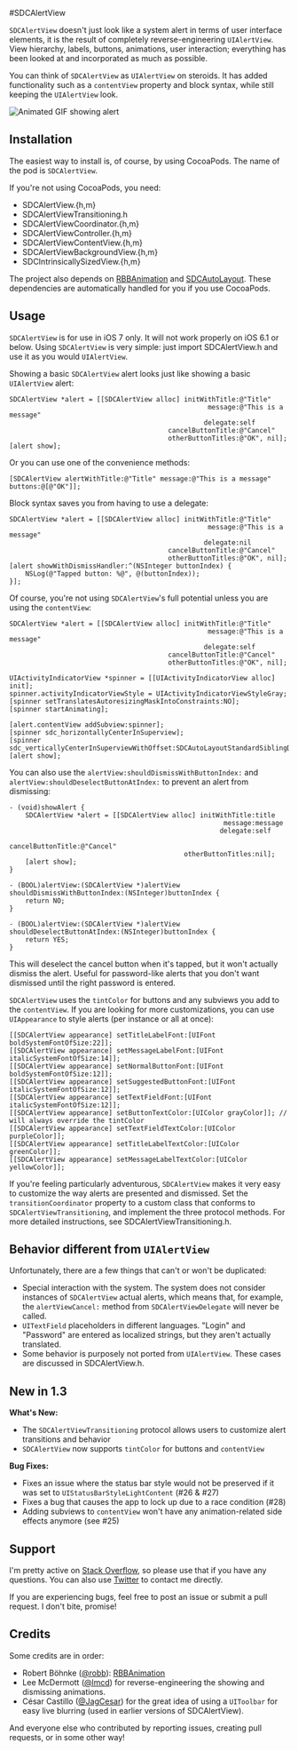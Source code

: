 #SDCAlertView

`SDCAlertView` doesn't just look like a system alert in terms of user interface elements, it is the result of completely reverse-engineering `UIAlertView`. View hierarchy, labels, buttons, animations, user interaction; everything has been looked at and incorporated as much as possible.

You can think of `SDCAlertView` as `UIAlertView` on steroids. It has added functionality such as a `contentView` property and block syntax, while still keeping the `UIAlertView` look.

![Animated GIF showing alert](http://scott90.github.io/SDCAlertView/ProgressViewAlert.gif)

## Installation
The easiest way to install is, of course, by using CocoaPods. The name of the pod is `SDCAlertView`.

If you're not using CocoaPods, you need:

- SDCAlertView.{h,m}
- SDCAlertViewTransitioning.h
- SDCAlertViewCoordinator.{h,m}
- SDCAlertViewController.{h,m}
- SDCAlertViewContentView.{h,m}
- SDCAlertViewBackgroundView.{h,m}
- SDCIntrinsicallySizedView.{h,m}

The project also depends on [RBBAnimation](https://github.com/robb/RBBAnimation) and [SDCAutoLayout](https://github.com/Scott90/SDCAutoLayout). These dependencies are automatically handled for you if you use CocoaPods.

## Usage
`SDCAlertView` is for use in iOS 7 only. It will not work properly on iOS 6.1 or below. Using `SDCAlertView` is very simple: just import SDCAlertView.h and use it as you would `UIAlertView`.

Showing a basic `SDCAlertView` alert looks just like showing a basic `UIAlertView` alert:
```objc
SDCAlertView *alert = [[SDCAlertView alloc] initWithTitle:@"Title"
												  message:@"This is a message"
												 delegate:self
										cancelButtonTitle:@"Cancel"
										otherButtonTitles:@"OK", nil];
[alert show];
```

Or you can use one of the convenience methods:
```objc
[SDCAlertView alertWithTitle:@"Title" message:@"This is a message" buttons:@[@"OK"]];
```

Block syntax saves you from having to use a delegate:
```objc
SDCAlertView *alert = [[SDCAlertView alloc] initWithTitle:@"Title"
												  message:@"This is a message"
												 delegate:nil
										cancelButtonTitle:@"Cancel"
										otherButtonTitles:@"OK", nil];
[alert showWithDismissHandler:^(NSInteger buttonIndex) {
	NSLog(@"Tapped button: %@", @(buttonIndex));
}];
```

Of course, you're not using `SDCAlertView`'s full potential unless you are using the `contentView`:
```objc
SDCAlertView *alert = [[SDCAlertView alloc] initWithTitle:@"Title"
												  message:@"This is a message"
												 delegate:self
										cancelButtonTitle:@"Cancel"
										otherButtonTitles:@"OK", nil];
		
UIActivityIndicatorView *spinner = [[UIActivityIndicatorView alloc] init];
spinner.activityIndicatorViewStyle = UIActivityIndicatorViewStyleGray;
[spinner setTranslatesAutoresizingMaskIntoConstraints:NO];
[spinner startAnimating];

[alert.contentView addSubview:spinner];
[spinner sdc_horizontallyCenterInSuperview];
[spinner sdc_verticallyCenterInSuperviewWithOffset:SDCAutoLayoutStandardSiblingDistance];
[alert show];
```

You can also use the `alertView:shouldDismissWithButtonIndex:` and `alertView:shouldDeselectButtonAtIndex:` to prevent an alert from dismissing:
```objc
- (void)showAlert {
	SDCAlertView *alert = [[SDCAlertView alloc] initWithTitle:title
													  message:message
													 delegate:self
											cancelButtonTitle:@"Cancel"
											otherButtonTitles:nil];
	[alert show];
}

- (BOOL)alertView:(SDCAlertView *)alertView shouldDismissWithButtonIndex:(NSInteger)buttonIndex {
	return NO;
}

- (BOOL)alertView:(SDCAlertView *)alertView shouldDeselectButtonAtIndex:(NSInteger)buttonIndex {
	return YES;
}
```
This will deselect the cancel button when it's tapped, but it won't actually dismiss the alert. Useful for password-like alerts that you don't want dismissed until the right password is entered.

`SDCAlertView` uses the `tintColor` for buttons and any subviews you add to the `contentView`. If you are looking for more customizations, you can use `UIAppearance` to style alerts (per instance or all at once):
```objc
[[SDCAlertView appearance] setTitleLabelFont:[UIFont boldSystemFontOfSize:22]];
[[SDCAlertView appearance] setMessageLabelFont:[UIFont italicSystemFontOfSize:14]];
[[SDCAlertView appearance] setNormalButtonFont:[UIFont boldSystemFontOfSize:12]];
[[SDCAlertView appearance] setSuggestedButtonFont:[UIFont italicSystemFontOfSize:12]];
[[SDCAlertView appearance] setTextFieldFont:[UIFont italicSystemFontOfSize:12]];
[[SDCAlertView appearance] setButtonTextColor:[UIColor grayColor]]; // will always override the tintColor
[[SDCAlertView appearance] setTextFieldTextColor:[UIColor purpleColor]];
[[SDCAlertView appearance] setTitleLabelTextColor:[UIColor greenColor]];
[[SDCAlertView appearance] setMessageLabelTextColor:[UIColor yellowColor]];
```

If you're feeling particularly adventurous, `SDCAlertView` makes it very easy to customize the way alerts are presented and dismissed. Set the `transitionCoordinator` property to a custom class that conforms to `SDCAlertViewTransitioning`, and implement the three protocol methods. For more detailed instructions, see SDCAlertViewTransitioning.h.

## Behavior different from `UIAlertView`
Unfortunately, there are a few things that can't or won't be duplicated:

- Special interaction with the system. The system does not consider instances of `SDCAlertView` actual alerts, which means that, for example, the `alertViewCancel:` method from `SDCAlertViewDelegate` will never be called.
- `UITextField` placeholders in different languages. "Login" and "Password" are entered as localized strings, but they aren't actually translated.
- Some behavior is purposely not ported from `UIAlertView`. These cases are discussed in SDCAlertView.h.

## New in 1.3

**What's New:**
 - The `SDCAlertViewTransitioning` protocol allows users to customize alert transitions and behavior
 - `SDCAlertView` now supports `tintColor` for buttons and `contentView`

**Bug Fixes:**
 - Fixes an issue where the status bar style would not be preserved if it was set to `UIStatusBarStyleLightContent` (#26 & #27)
 - Fixes a bug that causes the app to lock up due to a race condition (#28)
 - Adding subviews to `contentView` won't have any animation-related side effects anymore (see #25)

## Support
I'm pretty active on [Stack Overflow](http://stackoverflow.com/users/751268/scott-berrevoets), so please use that if you have any questions. You can also use [Twitter](http://twitter.com/ScottBerrevoets) to contact me directly.

If you are experiencing bugs, feel free to post an issue or submit a pull request. I don't bite, promise!

## Credits
Some credits are in order:

- Robert Böhnke ([@robb](https://github.com/robb)): [RBBAnimation](https://github.com/robb/RBBAnimation)
- Lee McDermott ([@lmcd](https://github.com/lmcd)) for reverse-engineering the showing and dismissing animations.
- César Castillo ([@JagCesar](https://github.com/JagCesar)) for the great idea of using a `UIToolbar` for easy live blurring (used in earlier versions of SDCAlertView).

And everyone else who contributed by reporting issues, creating pull requests, or in some other way!